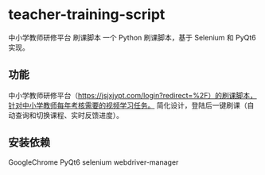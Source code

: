 # teacher-training-script
中小学教师研修平台 刷课脚本
一个 Python 刷课脚本，基于 Selenium 和 PyQt6 实现。

## 功能
中小学教师研修平台（https://jsjxjypt.com/login?redirect=%2F）的刷课脚本，针对中小学教师每年考核需要的视频学习任务。
简化设计，登陆后一键刷课（自动查询和切换课程、实时反馈进度）。
  
## 安装依赖
GoogleChrome
PyQt6
selenium
webdriver-manager
